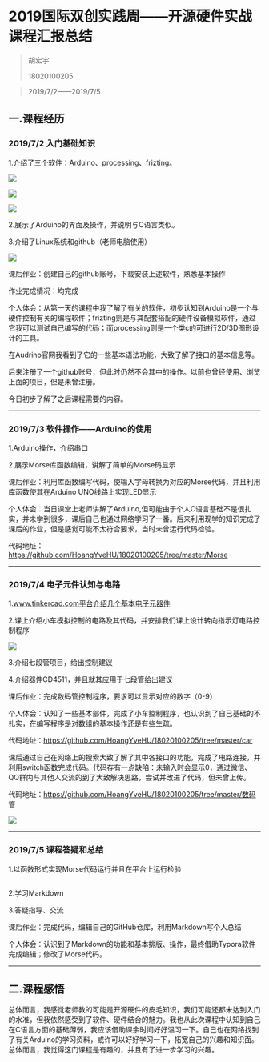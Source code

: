# 2019国际双创实践周——开源硬件实战课程汇报总结

> 胡宏宇
>
> 18020100205

> 2019/7/2——2019/7/5



## 一.课程经历

### 2019/7/2 入门基础知识

1.介绍了三个软件：Arduino、processing、frizting。

![](C:\Users\lenovo\Desktop\QQ截图20190706202110.png)

![](C:\Users\lenovo\Desktop\processing.png)

![](C:\Users\lenovo\Desktop\fr.png)

2.展示了Arduino的界面及操作，并说明与C语言类似。

3.介绍了Linux系统和github（老师电脑使用）

![](C:\Users\lenovo\Desktop\GitHub.png)



课后作业：创建自己的github账号，下载安装上述软件，熟悉基本操作

作业完成情况：均完成



个人体会：从第一天的课程中我了解了有关的软件，初步认知到Arduino是一个与硬件控制有关的编程软件；frizting则是与其配套搭配的硬件设备模拟软件，通过它我可以测试自己编写的代码；而processing则是一个类c的可进行2D/3D图形设计的工具。

在Audrino官网我看到了它的一些基本语法功能，大致了解了接口的基本信息等。

后来注册了一个github账号，但此时仍然不会其中的操作。以前也曾经使用、浏览上面的项目，但是未曾注册。

今日初步了解了之后课程需要的内容。

------



### 2019/7/3 软件操作——Arduino的使用

1.Arduino操作，介绍串口

2.展示Morse库函数编辑，讲解了简单的Morse码显示



课后作业：利用库函数编写代码，使输入字母转换为对应的Morse代码，并且利用库函数使其在Arduino UNO线路上实现LED显示



个人体会：当日课堂上老师讲解了Arduino,但可能由于个人C语言基础不是很扎实，并未学到很多，课后自己也通过网络学习了一番。后来利用现学的知识完成了课后的作业，但是感觉可能不太符合要求，当时未曾运行代码检验。

代码地址：https://github.com/HoangYveHU/18020100205/tree/master/Morse



------

### 2019/7/4 电子元件认知与电路

1.www.tinkercad.com平台介绍几个基本电子元器件

2.课上介绍小车模拟控制的电路及其代码，并安排我们课上设计转向指示灯电路控制程序

![](C:\Users\lenovo\Desktop\QQ截图20190706200449.png)

3.介绍七段管项目，给出控制建议

4.介绍器件CD4511，并且就其应用于七段管给出建议



课后作业：完成数码管控制程序，要求可以显示对应的数字（0-9）



个人体会：认知了一些基本部件，完成了小车控制程序，也认识到了自己基础的不扎实，在编写程序是对数组的基本操作还是有些生疏。

代码地址：https://github.com/HoangYveHU/18020100205/tree/master/car

课后通过自己在网络上的搜索大致了解了其中各接口的功能，完成了电路连接，并利用switch函数完成代码。代码存有一点缺陷：未输入时会显示0，通过微信、QQ群内与其他人交流的到了大致解决思路，尝试并改进了代码，但未曾上传。

代码地址：https://github.com/HoangYveHU/18020100205/tree/master/数码管

![](C:\Users\lenovo\Desktop\QQ截图20190706200508.png)

------

### 2019/7/5 课程答疑和总结

1.以函数形式实现Morse代码运行并且在平台上运行检验

![[](https://github.com/HoangYveHU/18020100205/tree/master/数码管)](C:\Users\lenovo\Desktop\QQ截图20190706200518.png)

2.学习Markdown

3.答疑指导、交流



课后作业：完成代码，编辑自己的GitHub仓库，利用Markdown写个人总结



个人体会：认识到了Markdown的功能和基本排版、操作，最终借助Typora软件完成编辑；修改了Morse代码。

------

## 二.课程感悟

  总体而言，我感觉老师教的可能是开源硬件的皮毛知识，我们可能还都未达到入门的水准，但我依然感受到了软件、硬件结合的魅力。我也从此次课程中认知到自己在C语言方面的基础薄弱，我应该借助课余时间好好温习一下。自己也在网络找到了有关Arduino的学习资料，或许可以好好学习一下，拓宽自己的兴趣和知识面。总体而言，我觉得这门课程是有趣的，并且有了进一步学习的兴趣。
